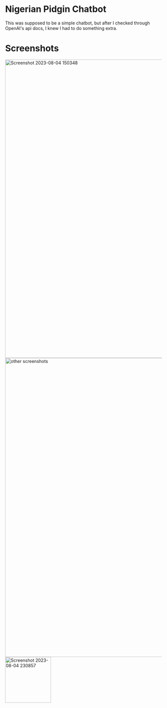 # Nigerian Pidgin Chatbot 
This was supposed to be a simple chatbot, but after I checked through OpenAI's api docs, I knew I had to do something extra.

# Screenshots
<img width="959" alt="Screenshot 2023-08-04 150348" src="https://github.com/Topman-14/chatBot/assets/98329531/1692826e-b85d-42ce-a359-855324ed73bb">
<img width="961" alt="other screenshots" src="https://github.com/Topman-14/chatBot/assets/98329531/9256f465-211b-410a-92aa-37f0576d29c3">
<img width="147" alt="Screenshot 2023-08-04 230857" src="https://github.com/Topman-14/chatBot/assets/98329531/ebf38b6c-f244-4619-bd2f-a0b406cc9d52">
